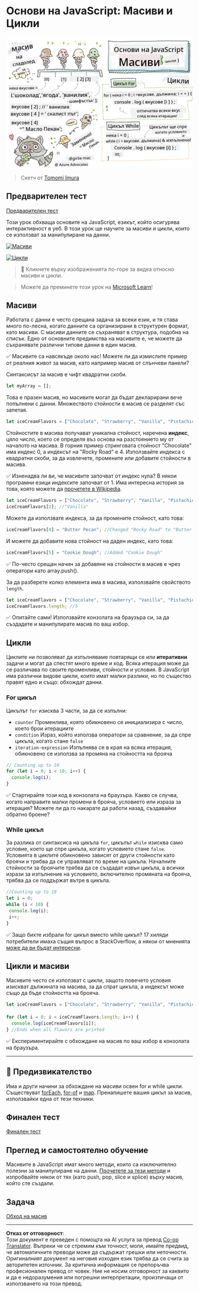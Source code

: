 <!--
CO_OP_TRANSLATOR_METADATA:
{
  "original_hash": "3f7f87871312cf6cc12662da7d973182",
  "translation_date": "2025-08-28T08:09:12+00:00",
  "source_file": "2-js-basics/4-arrays-loops/README.md",
  "language_code": "bg"
}
-->
# Основи на JavaScript: Масиви и Цикли

![Основи на JavaScript - Масиви](../../../../translated_images/webdev101-js-arrays.439d7528b8a294558d0e4302e448d193f8ad7495cc407539cc81f1afe904b470.bg.png)
> Скетч от [Tomomi Imura](https://twitter.com/girlie_mac)

## Предварителен тест
[Предварителен тест](https://ff-quizzes.netlify.app/web/quiz/13)

Този урок обхваща основите на JavaScript, езикът, който осигурява интерактивност в уеб. В този урок ще научите за масиви и цикли, които се използват за манипулиране на данни.

[![Масиви](https://img.youtube.com/vi/1U4qTyq02Xw/0.jpg)](https://youtube.com/watch?v=1U4qTyq02Xw "Масиви")

[![Цикли](https://img.youtube.com/vi/Eeh7pxtTZ3k/0.jpg)](https://www.youtube.com/watch?v=Eeh7pxtTZ3k "Цикли")

> 🎥 Кликнете върху изображенията по-горе за видеа относно масиви и цикли.

> Можете да преминете този урок на [Microsoft Learn](https://docs.microsoft.com/learn/modules/web-development-101-arrays/?WT.mc_id=academic-77807-sagibbon)!

## Масиви

Работата с данни е често срещана задача за всеки език, и тя става много по-лесна, когато данните са организирани в структурен формат, като масиви. С масиви данните се съхраняват в структура, подобна на списък. Едно от основните предимства на масивите е, че можете да съхранявате различни типове данни в един масив.

✅ Масивите са навсякъде около нас! Можете ли да измислите пример от реалния живот за масив, като например масив от слънчеви панели?

Синтаксисът за масив е чифт квадратни скоби.

```javascript
let myArray = [];
```

Това е празен масив, но масивите могат да бъдат декларирани вече попълнени с данни. Множеството стойности в масив се разделят със запетая.

```javascript
let iceCreamFlavors = ["Chocolate", "Strawberry", "Vanilla", "Pistachio", "Rocky Road"];
```

Стойностите в масива получават уникална стойност, наречена **индекс**, цяло число, което се определя въз основа на разстоянието му от началото на масива. В горния пример стринговата стойност "Chocolate" има индекс 0, а индексът на "Rocky Road" е 4. Използвайте индекса с квадратни скоби, за да извлечете, промените или добавите стойности в масива.

✅ Изненадва ли ви, че масивите започват от индекс нула? В някои програмни езици индексите започват от 1. Има интересна история за това, която можете да [прочетете в Wikipedia](https://en.wikipedia.org/wiki/Zero-based_numbering).

```javascript
let iceCreamFlavors = ["Chocolate", "Strawberry", "Vanilla", "Pistachio", "Rocky Road"];
iceCreamFlavors[2]; //"Vanilla"
```

Можете да използвате индекса, за да промените стойност, като това:

```javascript
iceCreamFlavors[4] = "Butter Pecan"; //Changed "Rocky Road" to "Butter Pecan"
```

И можете да добавите нова стойност на даден индекс, като това:

```javascript
iceCreamFlavors[5] = "Cookie Dough"; //Added "Cookie Dough"
```

✅ По-често срещан начин за добавяне на стойности в масив е чрез оператори като array.push().

За да разберете колко елемента има в масива, използвайте свойството `length`.

```javascript
let iceCreamFlavors = ["Chocolate", "Strawberry", "Vanilla", "Pistachio", "Rocky Road"];
iceCreamFlavors.length; //5
```

✅ Опитайте сами! Използвайте конзолата на браузъра си, за да създадете и манипулирате масив по ваш избор.

## Цикли

Циклите ни позволяват да изпълняваме повтарящи се или **итеративни** задачи и могат да спестят много време и код. Всяка итерация може да се различава по своите променливи, стойности и условия. В JavaScript има различни видове цикли, които имат малки разлики, но по същество правят едно и също: обхождат данни.

### For цикъл

Цикълът `for` изисква 3 части, за да се изпълни:
- `counter` Променлива, която обикновено се инициализира с число, което брои итерациите
- `condition` Израз, който използва оператори за сравнение, за да спре цикъла, когато стане `false`
- `iteration-expression` Изпълнява се в края на всяка итерация, обикновено се използва за промяна на стойността на брояча
  
```javascript
// Counting up to 10
for (let i = 0; i < 10; i++) {
  console.log(i);
}
```

✅ Стартирайте този код в конзолата на браузъра. Какво се случва, когато направите малки промени в брояча, условието или израза за итерация? Можете ли да го накарате да работи назад, създавайки обратно броене?

### While цикъл

За разлика от синтаксиса на цикъла `for`, цикълът `while` изисква само условие, което ще спре цикъла, когато условието стане `false`. Условията в циклите обикновено зависят от други стойности като броячи и трябва да се управляват по време на цикъла. Началните стойности за броячите трябва да се създадат извън цикъла, а всички изрази за изпълнение на условието, включително промяната на брояча, трябва да се поддържат вътре в цикъла.

```javascript
//Counting up to 10
let i = 0;
while (i < 10) {
 console.log(i);
 i++;
}
```

✅ Защо бихте избрали for цикъл вместо while цикъл? 17 хиляди потребители имаха същия въпрос в StackOverflow, а някои от мненията [може да ви бъдат интересни](https://stackoverflow.com/questions/39969145/while-loops-vs-for-loops-in-javascript).

## Цикли и масиви

Масивите често се използват с цикли, защото повечето условия изискват дължината на масива, за да спрат цикъла, а индексът може също да бъде стойността на брояча.

```javascript
let iceCreamFlavors = ["Chocolate", "Strawberry", "Vanilla", "Pistachio", "Rocky Road"];

for (let i = 0; i < iceCreamFlavors.length; i++) {
  console.log(iceCreamFlavors[i]);
} //Ends when all flavors are printed
```

✅ Експериментирайте с обхождане на масив по ваш избор в конзолата на браузъра.

---

## 🚀 Предизвикателство

Има и други начини за обхождане на масиви освен for и while цикли. Съществуват [forEach](https://developer.mozilla.org/docs/Web/JavaScript/Reference/Global_Objects/Array/forEach), [for-of](https://developer.mozilla.org/docs/Web/JavaScript/Reference/Statements/for...of) и [map](https://developer.mozilla.org/docs/Web/JavaScript/Reference/Global_Objects/Array/map). Пренапишете вашия цикъл за масив, използвайки една от тези техники.

## Финален тест
[Финален тест](https://ff-quizzes.netlify.app/web/quiz/14)

## Преглед и самостоятелно обучение

Масивите в JavaScript имат много методи, които са изключително полезни за манипулиране на данни. [Прочетете за тези методи](https://developer.mozilla.org/docs/Web/JavaScript/Reference/Global_Objects/Array) и изпробвайте някои от тях (като push, pop, slice и splice) върху масив, който сте създали.

## Задача

[Обход на масив](assignment.md)

---

**Отказ от отговорност**:  
Този документ е преведен с помощта на AI услуга за превод [Co-op Translator](https://github.com/Azure/co-op-translator). Въпреки че се стремим към точност, моля, имайте предвид, че автоматичните преводи може да съдържат грешки или неточности. Оригиналният документ на неговия изходен език трябва да се счита за авторитетен източник. За критична информация се препоръчва професионален превод от човек. Ние не носим отговорност за каквито и да е недоразумения или погрешни интерпретации, произтичащи от използването на този превод.